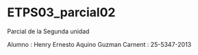 # ETPS03_parcial02
Parcial de la Segunda unidad


Alumno : Henry Ernesto Aquino Guzman
Carnent : 25-5347-2013
